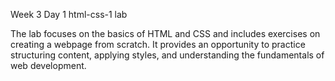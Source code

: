 Week 3 Day 1 html-css-1 lab

The lab focuses on the basics of HTML and CSS and includes exercises on creating a webpage from scratch. It provides an opportunity to practice structuring content, applying styles, and understanding the fundamentals of web development.